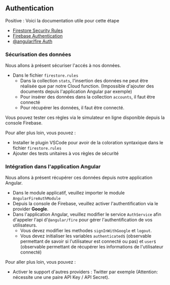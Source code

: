 ## Authentication

Positive
: Voici la documentation utile pour cette étape

- [Firestore Security Rules](https://firebase.google.com/docs/firestore/security/get-started)
- [Firebase Authentication](https://firebase.google.com/docs/auth/)
- [@angular/fire Auth](https://github.com/angular/angularfire2/blob/master/docs/auth/getting-started.md)

### Sécurisation des données

Nous allons à présent sécuriser l'accés à nos données.

- Dans le fichier `firestore.rules`
  - Dans la collection `stats`, l'insertion des données ne peut être réalisée que par notre Cloud function. (Impossible d'ajouter des documents depuis l'application Angular par exemple)
  - Pour insérer des données dans la collection `accounts`, il faut être connecté
  - Pour récupérer les données, il faut être connecté.

Vous pouvez tester ces règles via le simulateur en ligne disponible depuis la console Firebase.

Pour aller plus loin, vous pouvez :

- Installer le plugin VSCode pour avoir de la coloration syntaxique dans le fichier `firestore.rules`
- Ajouter des tests unitaires à vos règles de sécurité

### Intégration dans l'application Angular

Nous allons à présent récupérer ces données depuis notre application Angular.

- Dans le module applicatif, veuillez importer le module `AngularFireAuthModule`
- Depuis la console de Firebase, veuillez activer l'authentification via le provider **Google**.
- Dans l'application Angular, veuillez modifier le service `AuthService` afin d'appeler l'api d'`@angular/fire` pour gérer l'authentification de vos utilisateurs.
  - Vous devez modifier les methodes `signInWithGoogle` et `logout`.
  - Vous devez initialiser les variables `authenticated$` (observable permettant de savoir si l'utilisateur est connecté ou pas) et `user$` (observable permettant de récupérer les informations de l'utilisateur connecté)

Pour aller plus loin, vous pouvez :

- Activer le support d'autres providers : Twitter par exemple (Attention: nécessite une une paire API Key / API Secret).

